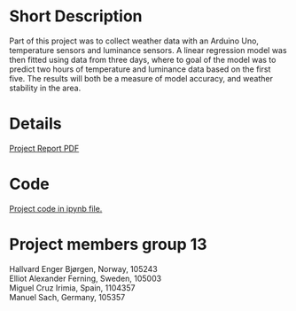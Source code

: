# Short Description
Part of this project was to collect weather data with an Arduino Uno, temperature sensors and luminance sensors. A linear regression model was then fitted using data from three days, where to goal of the model was to predict two hours of temperature and luminance data based on the first five. The results will both be a measure of model accuracy, and weather stability in the area.

# Details
[Project Report PDF](https://github.com/Hallvaeb/analysis-weather-data-arduino/blob/master/docs/reports/report_project_group13.pdf)


# Code
[Project code in ipynb file.](https://github.com/Hallvaeb/analysis-weather-data-arduino/blob/master/code/code_project_group13.ipynb)

# Project members group 13
Hallvard Enger Bjørgen, Norway, 105243  
Elliot Alexander Ferning, Sweden, 105003  
Miguel Cruz Irimia, Spain,  1104357  
Manuel Sach, Germany, 105357  
